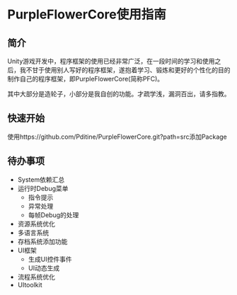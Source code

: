 # PurpleFlowerCore使用指南

## 简介

Unity游戏开发中，程序框架的使用已经非常广泛，在一段时间的学习和使用之后，我不甘于使用别人写好的程序框架，遂抱着学习、锻炼和更好的个性化的目的制作自己的程序框架，即PurpleFlowerCore(简称PFC)。

其中大部分是造轮子，小部分是我自创的功能。才疏学浅，漏洞百出，请多指教。

## 快速开始

使用https://github.com/Pditine/PurpleFlowerCore.git?path=src添加Package

## 待办事项

- System依赖汇总
- 运行时Debug菜单
    - 指令提示
    - 异常处理
    - 每帧Debug的处理
- 资源系统优化
- 多语言系统
- 存档系统添加功能
- UI框架
    - 生成UI控件事件
    - UI动态生成
- 流程系统优化
- UItoolkit